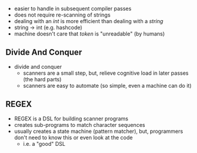 - easier to handle in subsequent compiler passes
- does not require re-scanning of strings
- dealing with an *int* is more efficient than dealing with a *string*
- string -> int (e.g. hashcode)
- machine doesn't care that *token* is "unreadable" (by humans)

## Divide And Conquer
- divide and conquer
	- scanners are a small step, but, relieve cognitive load in later passes (the hard parts)
	- scanners are easy to automate (so simple, even a machine can do it)

## REGEX
- REGEX is a DSL for building scanner programs
- creates sub-programs to match character sequences
- usually creates a state machine (pattern matcher), but, programmers don't need to know this or even look at the code
	- i.e. a "good" DSL
